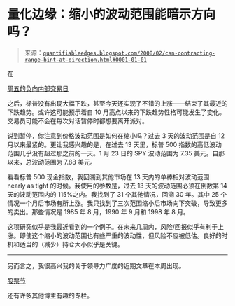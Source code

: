 <!--yml

分类：未分类

日期：2024-05-18 08:34:38

-->

# 量化边缘：缩小的波动范围能暗示方向吗？

> 来源：[`quantifiableedges.blogspot.com/2008/02/can-contracting-range-hint-at-direction.html#0001-01-01`](http://quantifiableedges.blogspot.com/2008/02/can-contracting-range-hint-at-direction.html#0001-01-01)

在

[周五的负向内部交易日](http://quantifiableedges.blogspot.com/2008/02/why-inside-days-get-me-down.html)

之后，标普没有出现大幅下跌，甚至今天还实现了不错的上涨——结束了其最近的下跌趋势。或许这可能预示着自 10 月高点以来的下跌趋势性格可能发生了变化。交易员可能不会在每次对话暂停时都想要离开派对。

说到暂停，你注意到价格波动范围是如何在缩小吗？过去 3 天的波动范围是自 12 月以来最紧的。更让我感兴趣的是，在过去 13 天里，标普 500 指数的高低波动范围几乎没有超过那之前的一天。1 月 23 日的 SPY 波动范围为 7.35 美元。自那以来，总波动范围为 7.88 美元。

看看标普 500 现金指数，我回溯到其他市场在 13 天内的单棒相对波动范围 nearly as tight 的时候。我使用的参数是，过去 13 天的波动范围必须在倒数第 14 天的波动范围内的 115%之内。我找到了 31 个其他情况，回溯 30 年。其中 25 个情况一个月后市场有所上涨。我只找到了三次范围缩小后市场向下突破，导致更多的卖出。那些情况是 1985 年 8 月，1990 年 9 月和 1998 年 8 月。

这项研究似乎是我最近看到的一个例子。在未来几周内，风险/回报似乎有利于上涨。即使这个缩小的波动范围也有些严重的波动性，但风险不应被低估。良好的时机和适当的（减少）持仓大小似乎是关键。

-----------------------------------------

另而言之，我很高兴我的关于领导力广度的近期文章在本周出现。

[股票节](http://marketprognosticator.blogspot.com/2008/02/festival-of-stocks-75-february-11-2008.html)

还有许多其他博主有趣的专栏。
